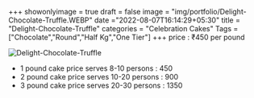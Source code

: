 +++
showonlyimage = true
draft = false
image = "img/portfolio/Delight-Chocolate-Truffle.WEBP"
date ="2022-08-07T16:14:29+05:30"
title = "Delight-Chocolate-Truffle"
categories = "Celebration Cakes"
Tags = ["Chocolate","Round","Half Kg","One Tier"]
+++
price : ₹450 per pound
<!--more-->
![Delight-Chocolate-Truffle](/img/portfolio/Delight-Chocolate-Truffle.WEBP)
* 1 pound cake price serves 8-10 persons : 450
* 2 pound cake price serves 10-20 persons : 900
* 3 pound cake price serves 20-30 persons : 1350
